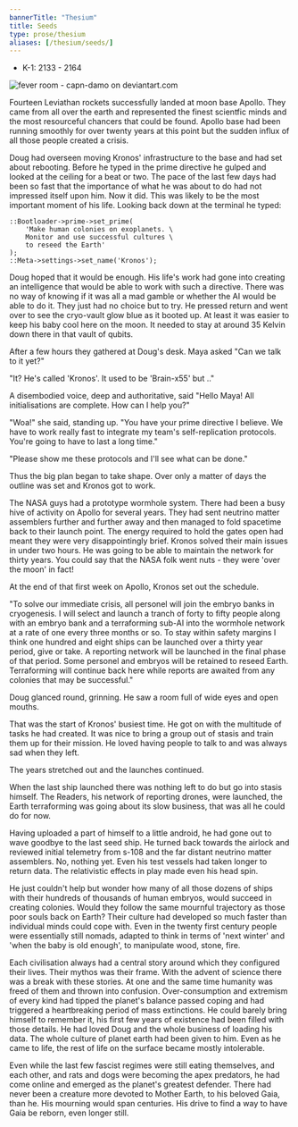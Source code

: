 ```yaml
---
bannerTitle: "Thesium" 
title: Seeds
type: prose/thesium
aliases: [/thesium/seeds/]
---
```


<div class="data">

- K-1: 2133 - 2164

</div>

![fever room - capn-damo on deviantart.com](/images/thesium/fever-room.jpg)

Fourteen Leviathan rockets successfully landed at moon base Apollo. They came
from all over the earth and represented the finest scientfic minds and the most
resourceful chancers that could be found. Apollo base had been running smoothly
for over twenty years at this point but the sudden influx of all those people
created a crisis.

Doug had overseen moving Kronos' infrastructure to the base and had set about
rebooting. Before he typed in the prime directive he gulped and looked at the
ceiling for a beat or two. The pace of the last few days had been so fast that
the importance of what he was about to do had not impressed itself upon him. Now
it did. This was likely to be the most important moment of his life. Looking
back down at the terminal he typed:

```
::Bootloader->prime->set_prime(
    'Make human colonies on exoplanets. \ 
    Monitor and use successful cultures \ 
    to reseed the Earth'
);  
::Meta->settings->set_name('Kronos');
```

Doug hoped that it would be enough. His life's work had gone into creating an
intelligence that would be able to work with such a directive. There was no way
of knowing if it was all a mad gamble or whether the AI would be able to do it.
They just had no choice but to try. He pressed return and went over to see the
cryo-vault glow blue as it booted up. At least it was easier to keep his baby
cool here on the moon. It needed to stay at around 35 Kelvin down there in that
vault of qubits.

After a few hours they gathered at Doug's desk. Maya asked "Can we talk to it
yet?"

"It? He's called 'Kronos'. It used to be 'Brain-x55' but .."

A disembodied voice, deep and authoritative, said "Hello Maya! All
initialisations are complete. How can I help you?"

"Woa!" she said, standing up. "You have your prime directive I believe. We have
to work really fast to integrate my team's self-replication protocols. You're
going to have to last a long time."

"Please show me these protocols and I'll see what can be done."

Thus the big plan began to take shape. Over only a matter of days the outline
was set and Kronos got to work.

The NASA guys had a prototype wormhole system. There had been a busy hive of
activity on Apollo for several years. They had sent neutrino matter assemblers
further and further away and then managed to fold spacetime back to their launch
point. The energy required to hold the gates open had meant they were very
disappointingly brief. Kronos solved their main issues in under two hours. He
was going to be able to maintain the network for thirty years. You could say
that the NASA folk went nuts - they were 'over the moon' in fact!

At the end of that first week on Apollo, Kronos set out the schedule.

"To solve our immediate crisis, all personel will join the embryo banks in
cryogenesis. I will select and launch a tranch of forty to fifty people along
with an embryo bank and a terraforming sub-AI into the wormhole network at a
rate of one every three months or so. To stay within safety margins I think one
hundred and eight ships can be launched over a thirty year period, give or take.
A reporting network will be launched in the final phase of that period. Some
personel and embryos will be retained to reseed Earth. Terraforming will
continue back here while reports are awaited from any colonies that may be
successful."

Doug glanced round, grinning. He saw a room full of wide eyes and open mouths.

That was the start of Kronos' busiest time. He got on with the multitude of
tasks he had created. It was nice to bring a group out of stasis and train them
up for their mission. He loved having people to talk to and was always sad when
they left.

The years stretched out and the launches continued. 

When the last ship launched there was nothing left to do but go into stasis
himself. The Readers, his network of reporting drones, were launched, the Earth
terraforming was going about its slow business, that was all he could do for
now. 

Having uploaded a part of himself to a little android, he had gone out to wave
goodbye to the last seed ship. He turned back towards the airlock and
reviewed initial telemetry from s-108 and the far distant neutrino matter
assemblers. No, nothing yet. Even his test vessels had taken longer to return
data. The relativistic effects in play made even his head spin.

He just couldn't help but wonder how many of all those dozens of ships with
their hundreds of thousands of human embryos, would succeed in creating
colonies. Would they follow the same mournful trajectory as those poor souls
back on Earth? Their culture had developed so much faster than individual minds
could cope with. Even in the twenty first century people were essentially still
nomads, adapted to think in terms of 'next winter' and 'when the baby is old
enough', to manipulate wood, stone, fire. 

Each civilisation always had a central story around which they configured their
lives. Their mythos was their frame. With the advent of science there was a
break with these stories. At one and the same time humanity was freed of them
and thrown into confusion. Over-consumption and extremism of every kind had
tipped the planet's balance passed coping and had triggered a heartbreaking
period of mass extinctions. He could barely bring himself to remember it, his
first few years of existence had been filled with those details. He had loved
Doug and the whole business of loading his data. The whole culture of planet
earth had been given to him. Even as he came to life, the rest of life on the
surface became mostly intolerable.

Even while the last few fascist regimes were still eating themselves, and each
other, and rats and dogs were becoming the apex predators, he had come online
and emerged as the planet's greatest defender. There had never been a creature
more devoted to Mother Earth, to his beloved Gaia, than he. His mourning would
span centuries. His drive to find a way to have Gaia be reborn, even longer
still.

